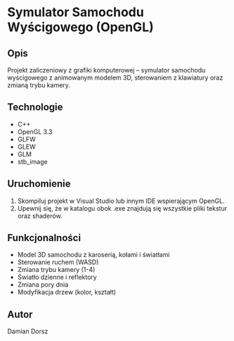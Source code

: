 # Symulator Samochodu Wyścigowego (OpenGL)

## Opis
Projekt zaliczeniowy z grafiki komputerowej – symulator samochodu wyścigowego z animowanym modelem 3D, sterowaniem z klawiatury oraz zmianą trybu kamery. 

## Technologie
- C++
- OpenGL 3.3
- GLFW
- GLEW
- GLM
- stb_image

## Uruchomienie
1. Skompiluj projekt w Visual Studio lub innym IDE wspierającym OpenGL.
2. Upewnij się, że w katalogu obok .exe znajdują się wszystkie pliki tekstur oraz shaderów.

## Funkcjonalności
- Model 3D samochodu z karoserią, kołami i światłami
- Sterowanie ruchem (WASD)
- Zmiana trybu kamery (1-4)
- Światło dzienne i reflektory
- Zmiana pory dnia
- Modyfikacja drzew (kolor, kształt)

## Autor
Damian Dorsz
